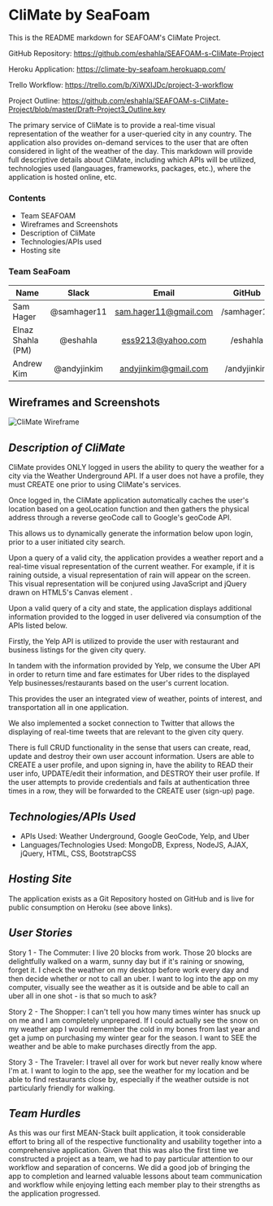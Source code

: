 
# **CliMate by SeaFoam**

This is the README markdown for SEAFOAM's CliMate Project.

GitHub Repository: https://github.com/eshahla/SEAFOAM-s-CliMate-Project

Heroku Application: https://climate-by-seafoam.herokuapp.com/

Trello Workflow: https://trello.com/b/XiWXIJDc/project-3-workflow

Project Outline: https://github.com/eshahla/SEAFOAM-s-CliMate-Project/blob/master/Draft-Project3_Outline.key


The primary service of CliMate is to provide a real-time visual representation of the weather for a user-queried city in any country. The application also provides on-demand services to the user that are often considered in light of the weather of the day. This markdown will provide full descriptive details about CliMate, including which APIs will be utilized, technologies used (langauages, frameworks, packages, etc.), where the application is hosted online, etc.

### **Contents**

- Team SEAFOAM
- Wireframes and Screenshots
- Description of CliMate
- Technologies/APIs used
- Hosting site

### **Team SeaFoam**

| Name               | Slack               | Email                    | GitHub      |
|--------------------|:-------------------:|:------------------------:|:-----------:|
| Sam Hager          | @samhager11         | sam.hager11@gmail.com    | /samhager11 |
| Elnaz Shahla (PM)  | @eshahla            | ess9213@yahoo.com        | /eshahla    |
| Andrew Kim         | @andyjinkim         | andyjinkim@gmail.com     | /andyjinkim |

## Wireframes and Screenshots

![CliMate Wireframe](./CliMate_Wireframe.png)

## *Description of CliMate*

CliMate provides ONLY logged in users the ability to query the weather for a city via the Weather Underground API. If a user does not have a profile, they must CREATE one prior to using CliMate's services. 

Once logged in, the CliMate application automatically caches the user's location based on a geoLocation function and then gathers the physical address through a reverse geoCode call to Google's geoCode API.

This allows us to dynamically generate the information below upon login, prior to a user initiated city search.

Upon a query of a valid city, the application provides a weather report and a real-time visual representation of the current weather. For example, if it is raining outside, a visual representation of rain will appear on the screen. This visual representation will be conjured using JavaScript and jQuery drawn on HTML5's Canvas element . 

Upon a valid query of a city and state, the application displays additional information provided to the logged in user delivered via consumption of the APIs listed below.

Firstly, the Yelp API is utilized to provide the user with restaurant and business listings for the given city query. 

In tandem with the information provided by Yelp, we consume the Uber API in order to return time and fare estimates for Uber rides to the displayed Yelp businesses/restaurants based on the user's current location. 

This provides the user an integrated view of weather, points of interest, and transportation all in one application.

We also implemented a socket connection to Twitter that allows the displaying of real-time tweets that are relevant to the given city query.

There is full CRUD functionality in the sense that users can create, read, update and destroy their own user account information. Users are able to CREATE a user profile, and upon signing in, have the ability to READ their user info, UPDATE/edit their information, and DESTROY their user profile. If the user attempts to provide credentials and fails at authentication three times in a row, they will be forwarded to the CREATE user (sign-up) page.


## *Technologies/APIs Used*

- APIs Used: Weather Underground, Google GeoCode, Yelp, and Uber
- Languages/Technologies Used: MongoDB, Express, NodeJS, AJAX, jQuery, HTML, CSS, BootstrapCSS

## *Hosting Site*

The application exists as a Git Repository hosted on GitHub and is live for public consumption on Heroku (see above links).

## *User Stories*

Story 1 - The Commuter: I live 20 blocks from work. Those 20 blocks are delightfully walked on a warm, sunny day but if it's raining or snowing, forget it. I check the weather on my desktop before work every day and then decide whether or not to call an uber. I want to log into the app on my computer, visually see the weather as it is outside and be able to call an uber all in one shot - is that so much to ask?

Story 2 - The Shopper: I can't tell you how many times winter has snuck up on me and I am completely unprepared. If I could actually see the snow on my weather app I would remember the cold in my bones from last year and get a jump on purchasing my winter gear for the season. I want to SEE the weather and be able to make purchases directly from the app.

Story 3 - The Traveler: I travel all over for work but never really know where I'm at. I want to login to the app, see the weather for my location and be able to find restaurants close by, especially if the weather outside is not particularly friendly for walking. 

## *Team Hurdles*
As this was our first MEAN-Stack built application, it took considerable effort to bring all of the respective functionality and usability together into a comprehensive application. Given that this was also the first time we constructed a project as a team, we had to pay particular attention to our workflow and separation of concerns. We did a good job of bringing the app to completion and learned valuable lessons about team communication and workflow while enjoying letting each member play to their strengths as the application progressed.